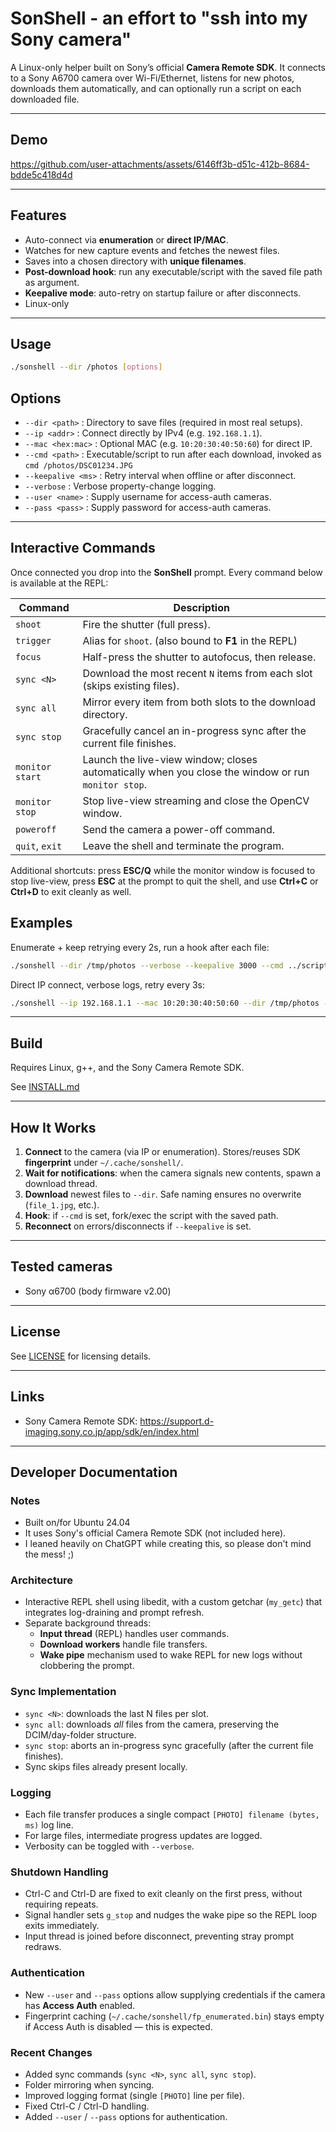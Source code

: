 # SonShell - an effort to "ssh into my Sony camera"

A Linux-only helper built on Sony’s official **Camera Remote SDK**.
It connects to a Sony A6700 camera over Wi-Fi/Ethernet, listens for new photos, downloads them automatically, and can optionally run a script on each downloaded file.

---

## Demo

https://github.com/user-attachments/assets/6146ff3b-d51c-412b-8684-bdde5c418d4d

---

## Features
- Auto-connect via **enumeration** or **direct IP/MAC**.
- Watches for new capture events and fetches the newest files.
- Saves into a chosen directory with **unique filenames**.
- **Post-download hook**: run any executable/script with the saved file path as argument.
- **Keepalive mode**: auto-retry on startup failure or after disconnects.
- Linux-only

---

## Usage
```bash
./sonshell --dir /photos [options]
```

## Options
- `--dir <path>` : Directory to save files (required in most real setups).
- `--ip <addr>` : Connect directly by IPv4 (e.g. `192.168.1.1`).
- `--mac <hex:mac>` : Optional MAC (e.g. `10:20:30:40:50:60`) for direct IP.
- `--cmd <path>` : Executable/script to run after each download, invoked as `cmd /photos/DSC01234.JPG`
- `--keepalive <ms>` : Retry interval when offline or after disconnect.
- `--verbose` : Verbose property-change logging.
- `--user <name>` : Supply username for access-auth cameras.
- `--pass <pass>` : Supply password for access-auth cameras.

---

## Interactive Commands

Once connected you drop into the **SonShell** prompt. Every command below is available at the REPL:

| Command | Description |
| --- | --- |
| `shoot` | Fire the shutter (full press). |
| `trigger` | Alias for `shoot`. (also bound to **F1** in the REPL) |
| `focus` | Half-press the shutter to autofocus, then release. |
| `sync <N>` | Download the most recent `N` items from each slot (skips existing files). |
| `sync all` | Mirror every item from both slots to the download directory. |
| `sync stop` | Gracefully cancel an in-progress sync after the current file finishes. |
| `monitor start` | Launch the live-view window; closes automatically when you close the window or run `monitor stop`. |
| `monitor stop` | Stop live-view streaming and close the OpenCV window. |
| `poweroff` | Send the camera a power-off command. |
| `quit`, `exit` | Leave the shell and terminate the program. |

Additional shortcuts: press **ESC/Q** while the monitor window is focused to stop live-view, press **ESC** at the prompt to quit the shell, and use **Ctrl+C** or **Ctrl+D** to exit cleanly as well.


## Examples
Enumerate + keep retrying every 2s, run a hook after each file:
```bash
./sonshell --dir /tmp/photos --verbose --keepalive 3000 --cmd ../scripts/show_single.sh
```

Direct IP connect, verbose logs, retry every 3s:
```bash
./sonshell --ip 192.168.1.1 --mac 10:20:30:40:50:60 --dir /tmp/photos -v --keepalive 3000
```

---

## Build
Requires Linux, g++, and the Sony Camera Remote SDK.

See [INSTALL.md](./INSTALL.md)

---

## How It Works
1. **Connect** to the camera (via IP or enumeration).
   Stores/reuses SDK **fingerprint** under `~/.cache/sonshell/`.
2. **Wait for notifications**: when the camera signals new contents,
   spawn a download thread.
3. **Download** newest files to `--dir`.
   Safe naming ensures no overwrite (`file_1.jpg`, etc.).
4. **Hook**: if `--cmd` is set, fork/exec the script with the saved path.
5. **Reconnect** on errors/disconnects if `--keepalive` is set.

---

## Tested cameras

- Sony α6700 (body firmware v2.00)

---

## License
See [LICENSE](./LICENSE) for licensing details.

---

## Links
- Sony Camera Remote SDK: https://support.d-imaging.sony.co.jp/app/sdk/en/index.html

---

## Developer Documentation

### Notes
- Built on/for Ubuntu 24.04
- It uses Sony's official Camera Remote SDK (not included here).
- I leaned heavily on ChatGPT while creating this, so please don't mind the mess! ;)

### Architecture
- Interactive REPL shell using libedit, with a custom getchar (`my_getc`) that integrates log-draining and prompt refresh.
- Separate background threads:
  - **Input thread** (REPL) handles user commands.
  - **Download workers** handle file transfers.
  - **Wake pipe** mechanism used to wake REPL for new logs without clobbering the prompt.

### Sync Implementation
- `sync <N>`: downloads the last N files per slot.
- `sync all`: downloads *all* files from the camera, preserving the DCIM/day-folder structure.
- `sync stop`: aborts an in-progress sync gracefully (after the current file finishes).
- Sync skips files already present locally.

### Logging
- Each file transfer produces a single compact `[PHOTO] filename (bytes, ms)` log line.
- For large files, intermediate progress updates are logged.
- Verbosity can be toggled with `--verbose`.

### Shutdown Handling
- Ctrl-C and Ctrl-D are fixed to exit cleanly on the first press, without requiring repeats.
- Signal handler sets `g_stop` and nudges the wake pipe so the REPL loop exits immediately.
- Input thread is joined before disconnect, preventing stray prompt redraws.

### Authentication
- New `--user` and `--pass` options allow supplying credentials if the camera has **Access Auth** enabled.
- Fingerprint caching (`~/.cache/sonshell/fp_enumerated.bin`) stays empty if Access Auth is disabled — this is expected.

### Recent Changes
- Added sync commands (`sync <N>`, `sync all`, `sync stop`).
- Folder mirroring when syncing.
- Improved logging format (single `[PHOTO]` line per file).
- Fixed Ctrl-C / Ctrl-D handling.
- Added `--user` / `--pass` options for authentication.
